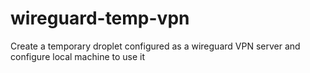 # wireguard-temp-vpn
Create a temporary droplet configured as a wireguard VPN server and configure local machine to use it
